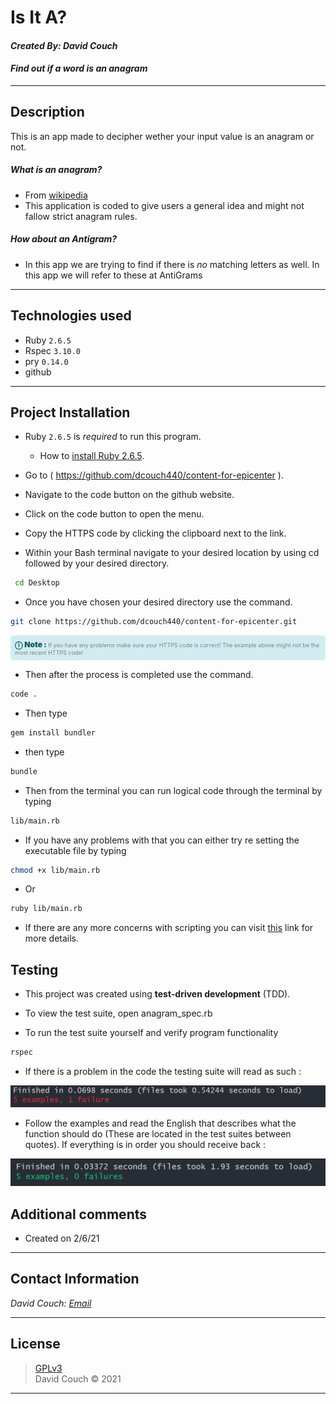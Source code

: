# Is It A?
#### *Created By: David Couch*
#### *Find out if a word is an anagram*
* * *

## Description
This is an app made to decipher wether your input value is an anagram or not.
  ##### What is an anagram?
  *  From [wikipedia]( https://en.wikipedia.org/wiki/Anagram )
  * This application is coded to give users a general idea and might not fallow strict anagram rules.
  ##### How about an Antigram?
  * In this app we are trying to find if there is _no_ matching letters as well. In this app we will refer to these at AntiGrams
* * *

## Technologies used
* Ruby `2.6.5`
* Rspec `3.10.0`
* pry `0.14.0`
* github
* * *

## Project Installation
* Ruby `2.6.5` is *required* to run this program.  
  * How to [install Ruby 2.6.5](https://www.learnhowtoprogram.com/ruby-and-rails/getting-started-with-ruby/installing-ruby).  

* Go to ( https://github.com/dcouch440/content-for-epicenter ).

* Navigate to the code button on the github website.

* Click on the code button to open the menu.

* Copy the HTTPS code by clicking the clipboard next to the link.

* Within your Bash terminal navigate to your desired location by using cd followed by your desired directory.

```bash
 cd Desktop
``` 

- Once you have chosen your desired directory use the command.

```bash 
git clone https://github.com/dcouch440/content-for-epicenter.git
```

<div 
  style="
    background-color: #d1ecf1; 
    color: grey; padding: 6px; 
    font-size: 9px; 
    border-radius: 5px; 
    border: 1px solid #d4ecf1; 
    margin-bottom: 12px"
> 
  <span 
    style="
      font-size: 12px; 
      font-weight: 600; 
      color: #0c5460;"
  >
    ⓘ
  </span>
  <span 
    style="
      font-size: 12px; 
      font-weight: 900; 
      color: #0c5460;
      margin-bottom: 24px"
  >
    Note : 
  </span> 
  If you have any problems make sure your HTTPS code is correct! The example above might not be the most recent HTTPS code!
</div>


* Then after the process is completed use the command.

``` bash
code .
```

* Then type

``` bash
gem install bundler

```
* then type

``` bash
bundle
```

* Then from the terminal you can run logical code through the terminal by typing 
```bash
lib/main.rb
```

* If you have any problems with that you can either try re setting the executable file by typing

```bash
chmod +x lib/main.rb
```

* Or
```bash
ruby lib/main.rb
```

* If there are any more concerns with scripting you can visit [this](https://www.learnhowtoprogram.com/ruby-and-rails/basic-ruby/basic-ruby-scripting#:~:text=We%20need%20to%20make%20the,the%20permissions%20for%20a%20file.) link for more details.

## Testing
* This project was created using **test-driven development** (TDD).

* To view the test suite, open anagram_spec.rb

* To run the test suite yourself and verify program functionality
  
```bash
rspec
``` 

* If there is a problem in the code the testing suite will read as such :

<div>
  <img src="lib/img/rspec-f2.PNG" alt="Failing RSpec test">
</div>

* Follow the examples and read the English that describes what the function should do (These are located in the test suites between quotes). If everything is in order you should receive back :

<div>
  <img src="lib/img/rspec-p.PNG" alt="Passing RSpec test">
</div>

## Additional comments
* Created on 2/6/21

* * *

## Contact Information
_David Couch: [Email](dcouch440@gmail.com)_
* * *

## License
> [GPLv3](https://choosealicense.com/licenses/gpl-3.0/)\
> David Couch &copy; 2021

* * *
